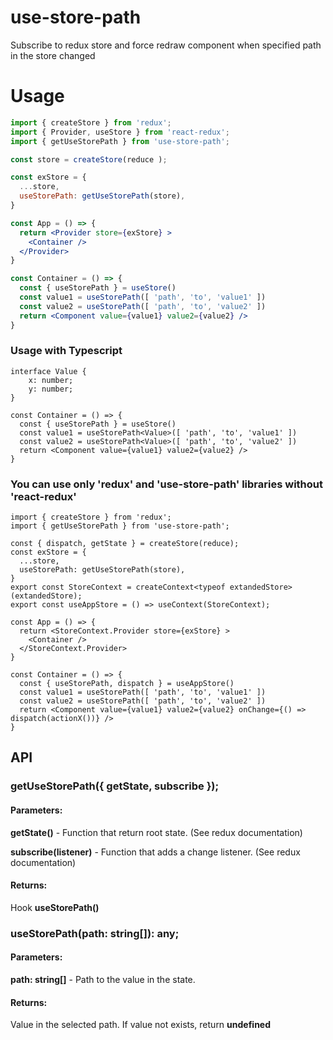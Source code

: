 # use-store-path
Subscribe to redux store and force redraw component
when specified path in the store changed

# Usage

```jsx
import { createStore } from 'redux';
import { Provider, useStore } from 'react-redux';
import { getUseStorePath } from 'use-store-path';

const store = createStore(reduce );

const exStore = {
  ...store,
  useStorePath: getUseStorePath(store),
}

const App = () => {
  return <Provider store={exStore} >
    <Container />
  </Provider>
}

const Container = () => {
  const { useStorePath } = useStore()
  const value1 = useStorePath([ 'path', 'to', 'value1' ])
  const value2 = useStorePath([ 'path', 'to', 'value2' ])
  return <Component value={value1} value2={value2} />
}
```

### Usage with Typescript
```tsx
interface Value {
    x: number;
    y: number;
}

const Container = () => {
  const { useStorePath } = useStore()
  const value1 = useStorePath<Value>([ 'path', 'to', 'value1' ])
  const value2 = useStorePath<Value>([ 'path', 'to', 'value2' ])
  return <Component value={value1} value2={value2} />
}
```

### You can use only 'redux' and 'use-store-path' libraries without 'react-redux'
```tsx
import { createStore } from 'redux';
import { getUseStorePath } from 'use-store-path';

const { dispatch, getState } = createStore(reduce);
const exStore = {
  ...store,
  useStorePath: getUseStorePath(store),
}
export const StoreContext = createContext<typeof extandedStore>(extandedStore);
export const useAppStore = () => useContext(StoreContext);

const App = () => {
  return <StoreContext.Provider store={exStore} >
    <Container />
  </StoreContext.Provider>
}

const Container = () => {
  const { useStorePath, dispatch } = useAppStore()
  const value1 = useStorePath([ 'path', 'to', 'value1' ])
  const value2 = useStorePath([ 'path', 'to', 'value2' ])
  return <Component value={value1} value2={value2} onChange={() => dispatch(actionX())} />
}
```

## API

### getUseStorePath({ getState, subscribe });

#### Parameters:

**getState()** - Function that return root state. (See redux documentation)

**subscribe(listener)** - Function that adds a change listener. (See redux documentation)
#### Returns:

Hook **useStorePath()**

### useStorePath(path: string[]): any;

#### Parameters:

**path: string[]** - Path to the value in the state.

#### Returns:

Value in the selected path. If value not exists, return **undefined**
